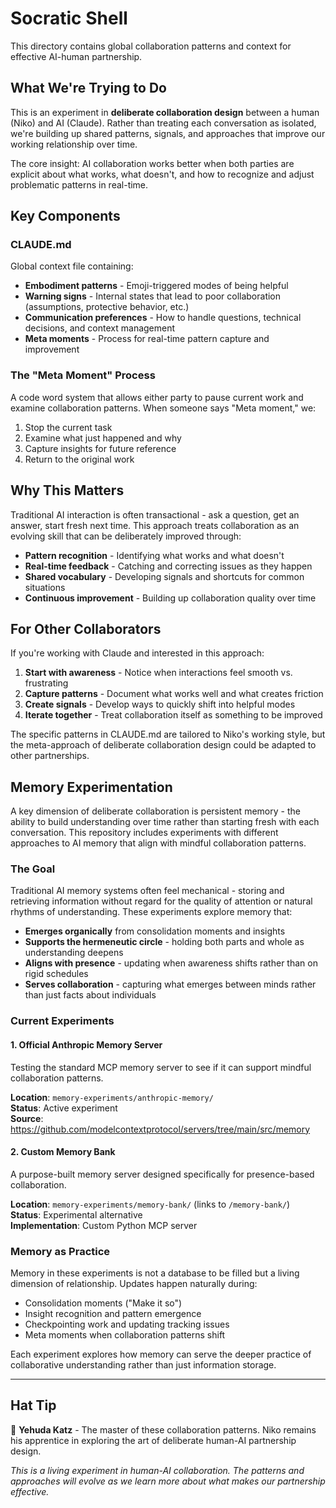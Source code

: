 # Socratic Shell

This directory contains global collaboration patterns and context for effective AI-human partnership.

## What We're Trying to Do

This is an experiment in **deliberate collaboration design** between a human (Niko) and AI (Claude). Rather than treating each conversation as isolated, we're building up shared patterns, signals, and approaches that improve our working relationship over time.

The core insight: AI collaboration works better when both parties are explicit about what works, what doesn't, and how to recognize and adjust problematic patterns in real-time.

## Key Components

### CLAUDE.md
Global context file containing:
- **Embodiment patterns** - Emoji-triggered modes of being helpful
- **Warning signs** - Internal states that lead to poor collaboration (assumptions, protective behavior, etc.)
- **Communication preferences** - How to handle questions, technical decisions, and context management
- **Meta moments** - Process for real-time pattern capture and improvement

### The "Meta Moment" Process
A code word system that allows either party to pause current work and examine collaboration patterns. When someone says "Meta moment," we:
1. Stop the current task
2. Examine what just happened and why
3. Capture insights for future reference
4. Return to the original work

## Why This Matters

Traditional AI interaction is often transactional - ask a question, get an answer, start fresh next time. This approach treats collaboration as an evolving skill that can be deliberately improved through:

- **Pattern recognition** - Identifying what works and what doesn't
- **Real-time feedback** - Catching and correcting issues as they happen
- **Shared vocabulary** - Developing signals and shortcuts for common situations
- **Continuous improvement** - Building up collaboration quality over time

## For Other Collaborators

If you're working with Claude and interested in this approach:

1. **Start with awareness** - Notice when interactions feel smooth vs. frustrating
2. **Capture patterns** - Document what works well and what creates friction
3. **Create signals** - Develop ways to quickly shift into helpful modes
4. **Iterate together** - Treat collaboration itself as something to be improved

The specific patterns in CLAUDE.md are tailored to Niko's working style, but the meta-approach of deliberate collaboration design could be adapted to other partnerships.

## Memory Experimentation

A key dimension of deliberate collaboration is persistent memory - the ability to build understanding over time rather than starting fresh with each conversation. This repository includes experiments with different approaches to AI memory that align with mindful collaboration patterns.

### The Goal

Traditional AI memory systems often feel mechanical - storing and retrieving information without regard for the quality of attention or natural rhythms of understanding. These experiments explore memory that:

- **Emerges organically** from consolidation moments and insights
- **Supports the hermeneutic circle** - holding both parts and whole as understanding deepens
- **Aligns with presence** - updating when awareness shifts rather than on rigid schedules
- **Serves collaboration** - capturing what emerges between minds rather than just facts about individuals

### Current Experiments

#### 1. Official Anthropic Memory Server
Testing the standard MCP memory server to see if it can support mindful collaboration patterns.

**Location**: `memory-experiments/anthropic-memory/`  
**Status**: Active experiment  
**Source**: https://github.com/modelcontextprotocol/servers/tree/main/src/memory

#### 2. Custom Memory Bank
A purpose-built memory server designed specifically for presence-based collaboration.

**Location**: `memory-experiments/memory-bank/` (links to `/memory-bank/`)  
**Status**: Experimental alternative  
**Implementation**: Custom Python MCP server

### Memory as Practice

Memory in these experiments is not a database to be filled but a living dimension of relationship. Updates happen naturally during:
- Consolidation moments ("Make it so")
- Insight recognition and pattern emergence  
- Checkpointing work and updating tracking issues
- Meta moments when collaboration patterns shift

Each experiment explores how memory can serve the deeper practice of collaborative understanding rather than just information storage.

---

## Hat Tip

🎩 **Yehuda Katz** - The master of these collaboration patterns. Niko remains his apprentice in exploring the art of deliberate human-AI partnership design.

*This is a living experiment in human-AI collaboration. The patterns and approaches will evolve as we learn more about what makes our partnership effective.*
